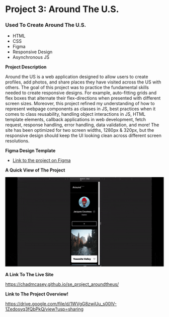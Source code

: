 # Project 3: Around The U.S.

### Used To Create Around The U.S.

- HTML
- CSS
- Figma
- Responsive Design
- Asynchronous JS

**Project Description**

Around the US is a web application designed to allow users to create profiles, add photos, and share places they have visited across the US with others. The goal of this project was to practice the fundamental skills needed to create responsive designs. For example, auto-fitting grids and flex boxes that alternate their flex-directions when presented with different screen sizes. Moreover, this project refined my understanding of how to represent webpage components as classes in JS, best practices when it comes to class reusability,  handling object interactions in JS, HTML template elements, callback applications in web development, fetch request, response handling, error handling, data validation, and more! The site has been optimized for two screen widths, 1280px & 320px, but the responsive design should keep the UI looking clean across different screen resolutions.

**Figma Design Template**

- [Link to the project on Figma](https://www.figma.com/file/ii4xxsJ0ghevUOcssTlHZv/Sprint-3%3A-Around-the-US?node-id=0%3A1)

**A Quick View of The Project**

![A Gif Demonstrating the use of the website](https://github.com/ChadMCasey/se_project_aroundtheus/blob/main/project3Overview.gif)

**A Link To The Live Site**

https://chadmcasey.github.io/se_project_aroundtheus/

**Link to The Project Overview!**

https://drive.google.com/file/d/1WVgG8zwiUu_s00IV-1Zedosyq3fQbPkQ/view?usp=sharing

